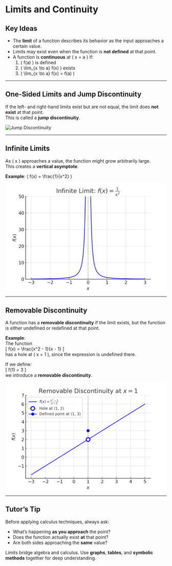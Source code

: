 # Limits and Continuity

## Key Ideas

- The **limit** of a function describes its behavior as the input approaches a certain value.
- Limits may exist even when the function is **not defined** at that point.
- A function is **continuous** at \( x = a \) if:
  1. \( f(a) \) is defined  
  2. \( \lim_{x \to a} f(x) \) exists  
  3. \( \lim_{x \to a} f(x) = f(a) \)

---

## One-Sided Limits and Jump Discontinuity

If the left- and right-hand limits exist but are not equal, the limit does **not exist** at that point.  
This is called a **jump discontinuity**.

![Jump Discontinuity](../images/jump-discontinuity.png)

---

## Infinite Limits

As \( x \) approaches a value, the function might grow arbitrarily large.  
This creates a **vertical asymptote**.

**Example**: \( f(x) = \frac{1}{x^2} \)

![Infinite Limit](../images/infinite-limit.png)

---

## Removable Discontinuity

A function has a **removable discontinuity** if the limit exists, but the function is either undefined or redefined at that point.

**Example**:  
The function  
\[
f(x) = \frac{x^2 - 1}{x - 1}
\]  
has a hole at \( x = 1 \), since the expression is undefined there.  

If we define:  
\[
f(1) = 3
\]  
we introduce a **removable discontinuity**.

![Removable Discontinuity](../images/removable-discontinuity.png)

---

## Tutor’s Tip

Before applying calculus techniques, always ask:

- What’s happening **as you approach** the point?
- Does the function actually exist **at** that point?
- Are both sides approaching the **same** value?

Limits bridge algebra and calculus. Use **graphs**, **tables**, and **symbolic methods** together for deep understanding.
